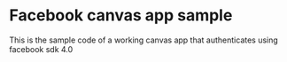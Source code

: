 Facebook canvas app sample
==========================================

This is the sample code of a working canvas app that authenticates using facebook sdk 4.0
